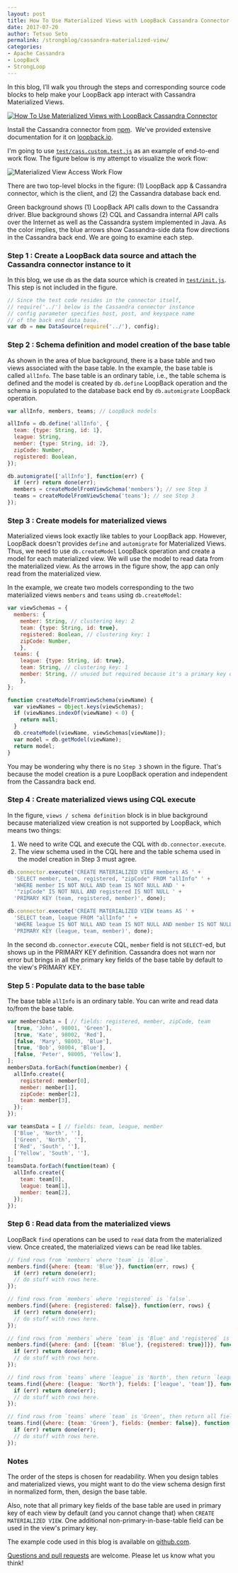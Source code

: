 ```yaml
---
layout: post
title: How To Use Materialized Views with LoopBack Cassandra Connector
date: 2017-07-20
author: Tetsuo Seto
permalink: /strongblog/cassandra-materialized-view/
categories: 
- Apache Cassandra
- LoopBack
- StrongLoop
---
```


In this blog, I’ll walk you through the steps and corresponding source code blocks to help make your LoopBack app interact with Cassandra Materialized Views.

[![How To Use Materialized Views with LoopBack Cassandra Connector](../blog-assets/2017/04/apache-cassandra.png)](http://cassandra.apache.org/)

Install the Cassandra connector from 
[npm](https://www.npmjs.com/package/loopback-connector-cassandra).  We've provided extensive documentation for it on 
[loopback.io](http://loopback.io/doc/en/lb3/Cassandra-connector.html).

I'm going to use [`test/cass.custom.test.js`](https://github.com/strongloop/loopback-connector-cassandra/blob/v1.1.1/test/cass.custom.test.js) as an example of end-to-end work flow.  The figure below is my attempt to visualize the work flow:

![Materialized View Access Work Flow](../blog-assets/2017/05/cassandra-materialized-views.png)


There are two top-level blocks in the figure:
(1) LoopBack app & Cassandra connector, which is the client, and
(2) the Cassandra database back end.

Green background shows (1) LoopBack API calls down to the Cassandra driver.  Blue background shows (2) CQL and Cassandra internal API calls over the Internet as well as the Cassandra system implemented in Java.  As the color implies, the blue arrows show Cassandra-side data flow directions in the Cassandra back end.  We are going to examine each step.

<h3>Step 1 : Create a LoopBack data source and attach the Cassandra connector instance to it</h3>

In this blog, we use `db` as the data source which is created in [`test/init.js`](https://github.com/strongloop/loopback-connector-cassandra/blob/v1.1.1/test/init.js).  This step is not included in the figure.

```js
// Since the test code resides in the connector itself,
// require('../') below is the Cassandra connector instance
// config parameter specifies host, post, and keyspace name
// of the back end data base.
var db = new DataSource(require('../'), config);
```

<h3>Step 2 : Schema definition and model creation of the base table</h3>

As shown in the area of blue background, there is a base table and two views associated with the base table.  In the example, the base table is called `allInfo`.  The base table is an ordinary table, i.e., the table schema is defined and the model is created by `db.define` LoopBack operation and the schema is populated to the database back end by `db.automigrate` LoopBack operation.

```js
var allInfo, members, teams; // LoopBack models

allInfo = db.define('allInfo', {
  team: {type: String, id: 1},
  league: String,
  member: {type: String, id: 2},
  zipCode: Number,
  registered: Boolean,
});

db.automigrate(['allInfo'], function(err) {
  if (err) return done(err);
  members = createModelFromViewSchema('members'); // see Step 3
  teams = createModelFromViewSchema('teams'); // see Step 3
});
```

<h3>Step 3 : Create models for materialized views</h3>

Materialized views look exactly like tables to your LoopBack app.  However, LoopBack doesn't provides `define` and `automigrate` for Materialized Views.  Thus, we need to use `db.createModel` LoopBack operation and create a model for each materialized view.  We will use the model to read data from the materialized view.  As the arrows in the figure show, the app can only read from the materialized view.

In the example, we create two models corresponding to the two materialized views `members` and `teams` using `db.createModel`:

```js
var viewSchemas = {
  members: {
    member: String, // clustering key: 2
    team: {type: String, id: true},
    registered: Boolean, // clustering key: 1
    zipCode: Number,
    },
  teams: {
    league: {type: String, id: true},
    team: String, // clustering key: 1
    member: String, // unused but required because it's a primary key of the base table
    },
};

function createModelFromViewSchema(viewName) {
  var viewNames = Object.keys(viewSchemas);
  if (viewNames.indexOf(viewName) < 0) {
    return null;
  }
  db.createModel(viewName, viewSchemas[viewName]);
  var model = db.getModel(viewName);
  return model;
}
```
You may be wondering why there is no `Step 3` shown in the figure.  That's because the model creation is a pure LoopBack operation and independent from the Cassandra back end.


<h3>Step 4 : Create materialized views using CQL execute</h3>

In the figure, `views / schema definition` block is in blue background because materialized view creation is not supported by LoopBack, which means two things:

1. We need to write CQL and execute the CQL with `db.connector.execute`.
2. The view schema used in the CQL here and the table schema used in the model creation in Step 3 must agree.

```js
db.connector.execute('CREATE MATERIALIZED VIEW members AS ' +
  'SELECT member, team, registered, "zipCode" FROM "allInfo" ' +
  'WHERE member IS NOT NULL AND team IS NOT NULL AND ' +
  '"zipCode" IS NOT NULL AND registered IS NOT NULL ' +
  'PRIMARY KEY (team, registered, member)', done);

db.connector.execute('CREATE MATERIALIZED VIEW teams AS ' +
  'SELECT team, league FROM "allInfo" ' +
  'WHERE league IS NOT NULL AND team IS NOT NULL AND member IS NOT NULL ' +
  'PRIMARY KEY (league, team, member)', done);
```
In the second `db.connector.execute` CQL, `member` field is not `SELECT`-ed, but shows up in the PRIMARY KEY definition.  Cassandra does not warn nor error but brings in all the primary key fields of the base table by default to the view's PRIMARY KEY. 

<h3>Step 5 : Populate data to the base table</h3>

The base table `allInfo` is an ordinary table.  You can write and read data to/from the base table.

```js
var membersData = [ // fields: registered, member, zipCode, team
  [true, 'John', 98001, 'Green'],
  [true, 'Kate', 98002, 'Red'],
  [false, 'Mary', 98003, 'Blue'],
  [true, 'Bob', 98004, 'Blue'],
  [false, 'Peter', 98005, 'Yellow'],
];
membersData.forEach(function(member) {
  allInfo.create({
    registered: member[0],
    member: member[1],
    zipCode: member[2],
    team: member[3],
  });
});

var teamsData = [ // fields: team, league, member
  ['Blue', 'North', ''],
  ['Green', 'North', ''],
  ['Red', 'South', ''],
  ['Yellow', 'South', ''],
];
teamsData.forEach(function(team) {
  allInfo.create({
    team: team[0],
    league: team[1],
    member: team[2],
  });
});
```

<h3>Step 6 : Read data from the materialized views</h3>

LoopBack `find` operations can be used to `read` data from the materialized view.  Once created, the materialized views can be read like tables.
```js
// find rows from `members` where 'team` is `Blue`.
members.find({where: {team: 'Blue'}}, function(err, rows) {
  if (err) return done(err);
  // do stuff with rows here.
});

// find rows from `members` where 'registered` is `false`.
members.find({where: {registered: false}}, function(err, rows) {
  if (err) return done(err);
  // do stuff with rows here.
});

// find rows from `members` where `team` is 'Blue' and 'registered` is `true`.
members.find({where: {and: [{team: 'Blue'}, {registered: true}]}}, function(err, rows) {
  if (err) return done(err);
  // do stuff with rows here.
});

// find rows from `teams` where `league` is 'North', then return `league` and `team` fields.
teams.find({where: {league: 'North'}, fields: ['league', 'team']}, function(err, rows) {
  if (err) return done(err);
  // do stuff with rows here.
});

// find rows from `teams` where `team` is 'Green', then return all fields but `member`.
teams.find({where: {team: 'Green'}, fields: {member: false}}, function(err, rows) {
  if (err) return done(err);
  // do stuff with rows here.
});
```

<h3>Notes</h3>

The order of the steps is chosen for readability.  When you design tables and materialized views, you might want to do the view schema design first in normalized form, then, design the base table.

Also, note that all primary key fields of the base table are used in primary key of each view by default (and you cannot change that) when `CREATE MATERIALIZED VIEW`.  One additional non-primary-in-base-table field can be used in the view's primary key.

The example code used in this blog is available on 
[github.com](https://github.com/strongloop/loopback-connector-cassandra/blob/master/test/cass.custom.test.js).

[Questions and pull requests](https://github.com/strongloop/loopback-connector-cassandra/issues) are welcome. Please let us know what you think!
